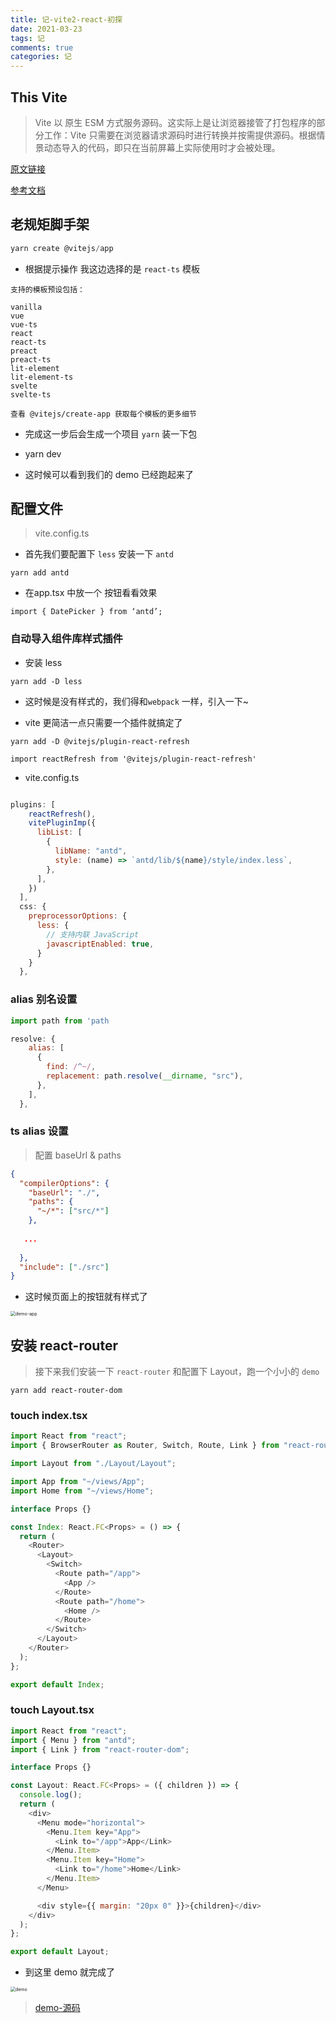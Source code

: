 ```yaml
---
title: 记-vite2-react-初探
date: 2021-03-23
tags: 记
comments: true
categories: 记
---
```


## This Vite
> Vite 以 原生 ESM 方式服务源码。这实际上是让浏览器接管了打包程序的部分工作：Vite 只需要在浏览器请求源码时进行转换并按需提供源码。根据情景动态导入的代码，即只在当前屏幕上实际使用时才会被处理。

[原文链接](https://www.ruoduan.cn/vite-react-demo/)

[参考文档](https://cn.vitejs.dev/)

## 老规矩脚手架

```js
yarn create @vitejs/app
```

- 根据提示操作 我这边选择的是 `react-ts` 模板


```
支持的模板预设包括：

vanilla
vue
vue-ts
react
react-ts
preact
preact-ts
lit-element
lit-element-ts
svelte
svelte-ts

查看 @vitejs/create-app 获取每个模板的更多细节
```

- 完成这一步后会生成一个项目 `yarn` 装一下包

- yarn dev 

- 这时候可以看到我们的 demo 已经跑起来了


## 配置文件
> vite.config.ts

- 首先我们要配置下 `less` 安装一下 `antd`

```shell
yarn add antd

```

- 在app.tsx 中放一个 按钮看看效果

```
import { DatePicker } from ‘antd’;

```


### 自动导入组件库样式插件

- 安装 less

```
yarn add -D less
```


- 这时候是没有样式的，我们得和`webpack` 一样，引入一下~

- vite 更简洁一点只需要一个插件就搞定了

`yarn add -D @vitejs/plugin-react-refresh`

` import reactRefresh from '@vitejs/plugin-react-refresh' `

- vite.config.ts


```js

plugins: [
    reactRefresh(),
    vitePluginImp({
      libList: [
        {
          libName: "antd",
          style: (name) => `antd/lib/${name}/style/index.less`,
        },
      ],
    })
  ],
  css: {
    preprocessorOptions: {
      less: {
        // 支持内联 JavaScript
        javascriptEnabled: true,
      }
    }
  },

```

### alias 别名设置

```js
import path from 'path
```

```js
resolve: {
    alias: [
      {
        find: /^~/,
        replacement: path.resolve(__dirname, "src"),
      },
    ],
  },
```

### ts alias 设置

> 配置 baseUrl & paths

```json
{
  "compilerOptions": {
    "baseUrl": "./",
    "paths": {
      "~/*": ["src/*"]
    },
    
   ...
   
  },
  "include": ["./src"]
}


```

- 这时候页面上的按钮就有样式了

<img src="https://tva1.sinaimg.cn/large/008eGmZEly1gou13klu6mj30rq0on0ur.jpg" alt="demo-app" style="zoom:50%;" />


## 安装 react-router
> 接下来我们安装一下 `react-router` 和配置下 Layout，跑一个小小的 `demo`


```shell
yarn add react-router-dom
```

### touch index.tsx

```js
import React from "react";
import { BrowserRouter as Router, Switch, Route, Link } from "react-router-dom";

import Layout from "./Layout/Layout";

import App from "~/views/App";
import Home from "~/views/Home";

interface Props {}

const Index: React.FC<Props> = () => {
  return (
    <Router>
      <Layout>
        <Switch>
          <Route path="/app">
            <App />
          </Route>
          <Route path="/home">
            <Home />
          </Route>
        </Switch>
      </Layout>
    </Router>
  );
};

export default Index;

```

### touch Layout.tsx

```js
import React from "react";
import { Menu } from "antd";
import { Link } from "react-router-dom";

interface Props {}

const Layout: React.FC<Props> = ({ children }) => {
  console.log();
  return (
    <div>
      <Menu mode="horizontal">
        <Menu.Item key="App">
          <Link to="/app">App</Link>
        </Menu.Item>
        <Menu.Item key="Home">
          <Link to="/home">Home</Link>
        </Menu.Item>
      </Menu>

      <div style={{ margin: "20px 0" }}>{children}</div>
    </div>
  );
};

export default Layout;

```

- 到这里 demo 就完成了

<img src="https://tva1.sinaimg.cn/large/008eGmZEly1gou1fq0lkhj30rm0pndhx.jpg" alt="demo" style="zoom:50%;" />


> [demo-源码](https://github.com/Chad97/vite-react-demo)


